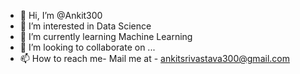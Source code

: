 - 👋 Hi, I’m @Ankit300
- 👀 I’m interested in Data Science
- 🌱 I’m currently learning Machine Learning
- 💞️ I’m looking to collaborate on ...
- 📫 How to reach me-
      Mail me at - ankitsrivastava300@gmail.com
<!---
Ankit300/Ankit300 is a ✨ special ✨ repository because its `README.md` (this file) appears on your GitHub profile.
You can click the Preview link to take a look at your changes.
--->
